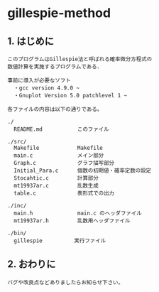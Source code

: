 # gillespie-method
## 1. はじめに

    このプログラムはGillespie法と呼ばれる確率微分方程式の
    数値計算を実施するプログラムである．

    事前に導入が必要なソフト
      ・gcc version 4.9.0 ~
      ・Gnuplot Version 5.0 patchlevel 1 ~

    各ファイルの内容は以下の通りである。

    ./
      README.md           このファイル

    ./src/
      Makefile            Makefile
      main.c              メイン部分
      Graph.c             グラフ描写部分
      Initial_Para.c      個数の初期値・確率定数の設定
      Stocahtic.c         計算部分
      mt19937ar.c         乱数生成
      table.c             表形式での出力

    ./inc/
      main.h              main.c のヘッダファイル
      mt19937ar.h         乱数用ヘッダファイル

    ./bin/
      gillespie          実行ファイル

## 2. おわりに

    バグや改良点などありましたらお知らせ下さい。
